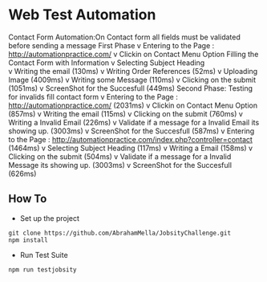 # Web Test Automation


 Contact Form Automation:On Contact form all fields must be validated before sending a message
    First Phase
      v Entering to the Page : http://automationpractice.com/ 
      v Clickin on Contact Menu Option 
      Filling the Contact Form with Information
        v Selecting Subject Heading  
        v Writing the email (130ms)
        v Writing Order References (52ms)
        v Uploading Image (4009ms)
        v Writing some Message (110ms)
        v Clicking on the submit (1051ms)
        v ScreenShot for the Succesfull (449ms)
    Second Phase: Testing for invalids fill contact form
      v Entering to the Page : http://automationpractice.com/  (2031ms)
      v Clickin on Contact Menu Option (857ms)
      v Writing the email (115ms)
      v Clicking on the submit (760ms)
      v Writing a Invalid Email (226ms)
      v Validate if a message for a Invalid Email its showing up. (3003ms)
      v ScreenShot for the Succesfull (587ms)
      v Entering to the Page : http://automationpractice.com/index.php?controller=contact (1464ms)
      v Selecting Subject Heading  (117ms)
      v Writing a  Email (158ms)
      v Clicking on the submit (504ms)
      v Validate if a message for a Invalid Message its showing up. (3003ms)
      v ScreenShot for the Succesfull (626ms)


## How To
- Set up the project
```
git clone https://github.com/AbrahamMella/JobsityChallenge.git
npm install 
```
- Run Test Suite
```
npm run testjobsity
```
